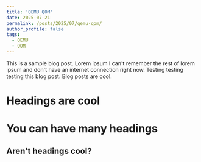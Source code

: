 ```yaml
---
title: 'QEMU QOM'
date: 2025-07-21
permalink: /posts/2025/07/qemu-qom/
author_profile: false
tags:
  - QEMU
  - QOM
---
```


This is a sample blog post. Lorem ipsum I can't remember the rest of lorem ipsum and don't have an internet connection right now. Testing testing testing this blog post. Blog posts are cool.

Headings are cool
======

You can have many headings
======

Aren't headings cool?
------